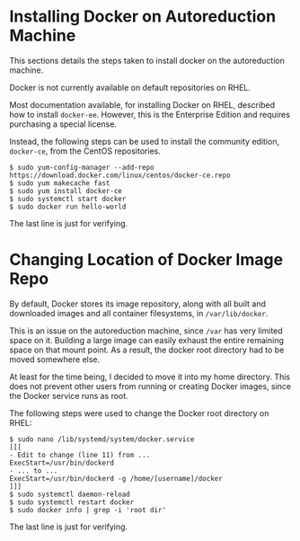 Installing Docker on Autoreduction Machine
==========================================

This sections details the steps taken to install docker on the autoreduction
machine.

Docker is not currently available on default repositories on RHEL.

Most documentation available, for installing Docker on RHEL, described how to
install `docker-ee`. However, this is the Enterprise Edition and requires
purchasing a special license.

Instead, the following steps can be used to install the community edition, 
`docker-ce`, from the CentOS repositories.

```
$ sudo yum-config-manager --add-repo https://download.docker.com/linux/centos/docker-ce.repo
$ sudo yum makecache fast
$ sudo yum install docker-ce
$ sudo systemctl start docker
$ sudo docker run hello-world
```
The last line is just for verifying.


Changing Location of Docker Image Repo
======================================

By default, Docker stores its image repository, along with all built and
downloaded images and all container filesystems, in `/var/lib/docker`.

This is an issue on the autoreduction machine, since `/var` has very limited
space on it. Building a large image can easily exhaust the entire remaining
space on that mount point. As a result, the docker root directory had to be
moved somewhere else.

At least for the time being, I decided to move it into my home directory.
This does not prevent other users from running or creating Docker images,
since the Docker service runs as root.

The following steps were used to change the Docker root directory on RHEL:
```
$ sudo nano /lib/systemd/system/docker.service
[[[
- Edit to change (line 11) from ...
ExecStart=/usr/bin/dockerd
- ... to ...
ExecStart=/usr/bin/dockerd -g /home/[username]/docker
]]]
$ sudo systemctl daemon-reload
$ sudo systemctl restart docker
$ sudo docker info | grep -i 'root dir'
```
The last line is just for verifying.

